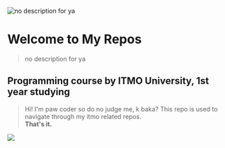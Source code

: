 ![no description for ya](https://cdn.dribbble.com/userupload/3273671/file/original-5966c5710b59b3261a84f54a7bf88c44.jpg)
# Welcome to My Repos
> no description for ya
## Programming course by ITMO University, 1st year studying

> Hi! I'm paw coder so do no judge me, k baka? This repo is used to
> navigate through my itmo related repos. <br> **That's it.**

<a href="https://github.com/isofinly">
 <img align="left" src="https://github-readme-stats.vercel.app/api/top-langs/?username=isofinly&layout=compact&show_icons=true&langs_count=100&title_color=dfe6e9&bg_color=2d3436&text_color=dfe6e9&hide_border=true&card_width=400" />
</a>
